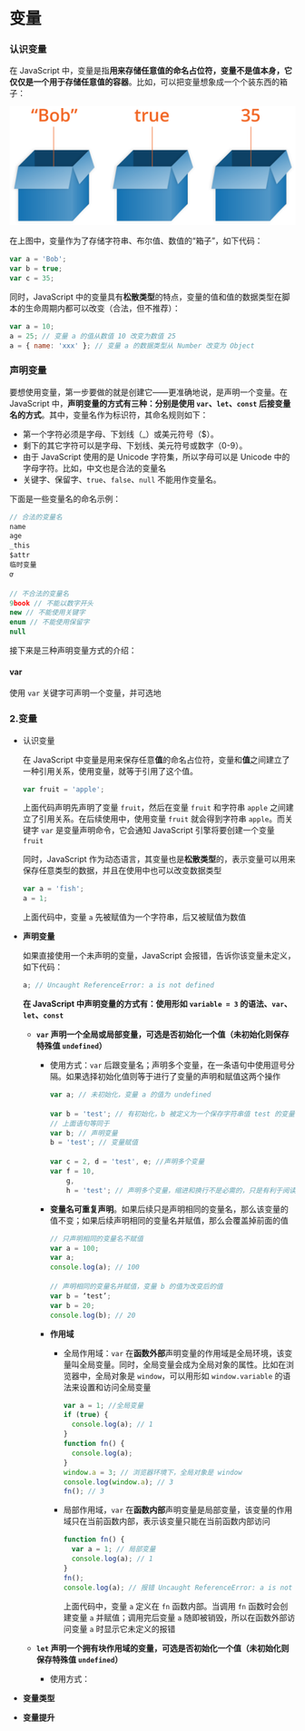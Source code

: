 # 变量

### 认识变量

在 JavaScript 中，变量是指**用来存储任意值的命名占位符，变量不是值本身，它仅仅是一个用于存储任意值的容器**。比如，可以把变量想象成一个个装东西的箱子：

![容器](./imgs/variable-box.png)

在上图中，变量作为了存储字符串、布尔值、数值的“箱子”，如下代码：

```javascript
var a = 'Bob';
var b = true;
var c = 35;
```

同时，JavaScript 中的变量具有**松散类型**的特点，变量的值和值的数据类型在脚本的生命周期内都可以改变（合法，但不推荐）：

```javascript
var a = 10;
a = 25; // 变量 a 的值从数值 10 改变为数值 25
a = { name: 'xxx' }; // 变量 a 的数据类型从 Number 改变为 Object
```

### 声明变量

要想使用变量，第一步要做的就是创建它——更准确地说，是声明一个变量。在 JavaScript 中，**声明变量的方式有三种：分别是使用 `var`、`let`、`const` 后接变量名的方式**。其中，变量名作为标识符，其命名规则如下：

- 第一个字符必须是字母、下划线（_）或美元符号（$）。
- 剩下的其它字符可以是字母、下划线、美元符号或数字（0-9）。
- 由于 JavaScript 使用的是 Unicode 字符集，所以字母可以是 Unicode 中的字母字符。比如，中文也是合法的变量名
- 关键字、保留字、`true`、`false`、`null` 不能用作变量名。

下面是一些变量名的命名示例：

```javascript
// 合法的变量名
name
age
_this
$attr
临时变量
ơ

// 不合法的变量名
9book // 不能以数字开头
new // 不能使用关键字
enum // 不能使用保留字
null
```

接下来是三种声明变量方式的介绍：

#### var

使用 `var` 关键字可声明一个变量，并可选地

































































### 2.变量

- 认识变量

  在 JavaScript 中变量是用来保存任意**值**的命名占位符，变量和**值**之间建立了一种引用关系，使用变量，就等于引用了这个值。

  ```javascript
  var fruit = 'apple';
  ```

  上面代码声明先声明了变量 `fruit`，然后在变量 `fruit` 和字符串 `apple` 之间建立了引用关系。在后续使用中，使用变量 `fruit` 就会得到字符串 `apple`。而关键字 `var` 是变量声明命令，它会通知 JavaScript 引擎将要创建一个变量 `fruit`

  同时，JavaScript 作为动态语言，其变量也是**松散类型**的，表示变量可以用来保存任意类型的数据，并且在使用中也可以改变数据类型

  ```javascript
  var a = 'fish';
  a = 1;
  ```

  上面代码中，变量 `a` 先被赋值为一个字符串，后又被赋值为数值

- **声明变量**

  如果直接使用一个未声明的变量，JavaScript 会报错，告诉你该变量未定义，如下代码：

  ```javascript
  a; // Uncaught ReferenceError: a is not defined
  ```

  **在 JavaScript 中声明变量的方式有：使用形如 `variable = 3` 的语法、`var`、`let`、`const`**

  - **`var` 声明一个全局或局部变量，可选是否初始化一个值（未初始化则保存特殊值 `undefined`）**

    - 使用方式：`var` 后跟变量名；声明多个变量，在一条语句中使用逗号分隔。如果选择初始化值则等于进行了变量的声明和赋值这两个操作

      ```javascript
      var a; // 未初始化，变量 a 的值为 undefined
      
      var b = 'test'; // 有初始化，b 被定义为一个保存字符串值 test 的变量
      // 上面语句等同于
      var b; // 声明变量
      b = 'test'; // 变量赋值
      
      var c = 2, d = 'test', e; //声明多个变量
      var f = 10,
          g,
          h = 'test'; // 声明多个变量，缩进和换行不是必需的，只是有利于阅读
      ```

    - **变量名可重复声明**。如果后续只是声明相同的变量名，那么该变量的值不变；如果后续声明相同的变量名并赋值，那么会覆盖掉前面的值

      ```javascript
      // 只声明相同的变量名不赋值
      var a = 100;
      var a;
      console.log(a); // 100
      
      // 声明相同的变量名并赋值，变量 b 的值为改变后的值
      var b = ‘test’;
      var b = 20;
      console.log(b); // 20
      ```

    - **作用域**

      - 全局作用域：`var` 在**函数外部**声明变量的作用域是全局环境，该变量叫全局变量。同时，全局变量会成为全局对象的属性。比如在浏览器中，全局对象是 `window`，可以用形如 `window.variable` 的语法来设置和访问全局变量

        ```javascript
        var a = 1; //全局变量
        if (true) {
          console.log(a); // 1
        }
        function fn() {
          console.log(a);
        }
        window.a = 3; // 浏览器环境下，全局对象是 window
        console.log(window.a); // 3
        fn(); // 3
        ```

      - 局部作用域，`var` 在**函数内部**声明变量是局部变量，该变量的作用域只在当前函数内部，表示该变量只能在当前函数内部访问

        ```javascript
        function fn() {
          var a = 1; // 局部变量
          console.log(a); // 1
        }
        fn();
        console.log(a); // 报错 Uncaught ReferenceError: a is not defined
        ```

        上面代码中，变量 `a` 定义在 `fn` 函数内部。当调用 `fn` 函数时会创建变量 `a` 并赋值；调用完后变量 `a` 随即被销毁，所以在函数外部访问变量 `a` 时显示它未定义的报错

  - **`let` 声明一个拥有块作用域的变量，可选是否初始化一个值（未初始化则保存特殊值 `undefined`）**

    - 使用方式：

- **变量类型**

- **变量提升**

